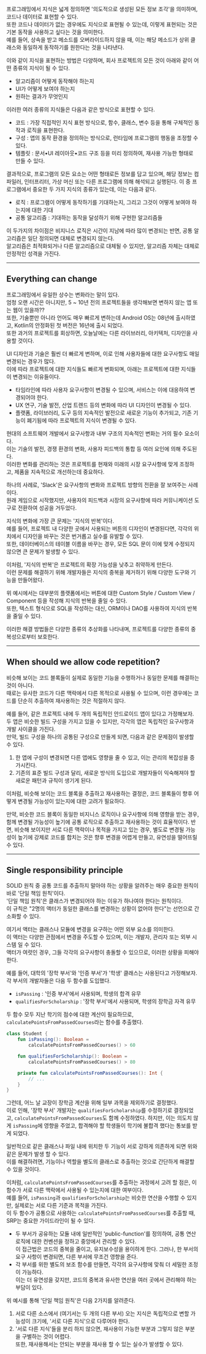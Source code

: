프로그래밍에서 지식은 넓게 정의하면 '의도적으로 생성된 모든 정보 조각'을 의미하며, 코드나 데이터로 표현할 수 있다.  
또한 코드나 데이터가 없는 경우에도 지식으로 표현될 수 있는데, 이렇게 표현되는 것은 기본 동작을 사용하고 싶다는 것을 의미한다.  
예를 들어, 상속을 받고 메소드를 오버라이드하지 않을 때, 이는 해당 메소드가 상위 클래스와 동일하게 동작하기를 원한다는 것을 나타낸다.

이와 같이 지식을 표현하는 방법은 다양하며, 회사 프로젝트의 모든 것이 아래와 같이 어떤 종류의 지식이 될 수 있다.

- 알고리즘이 어떻게 동작해야 하는지
- UI가 어떻게 보여야 하는지
- 원하는 결과가 무엇인지

이러한 여러 종류의 지식들은 다음과 같은 방식으로 표현할 수 있다.

- 코드 : 가장 직접적인 지식 표현 방식으로, 함수, 클래스, 변수 등을 통해 구체적인 동작과 로직을 표현한다.
- 구성 : 앱의 동작 환경을 정의하는 방식으로, 런타임에 프로그램의 행동을 조정할 수 있다.
- 템플릿 : 문서•UI 레이아웃•코드 구조 등을 미리 정의하여, 재사용 가능한 형태로 만들 수 있다.

결과적으로, 프로그램의 모든 요소는 어떤 형태로든 정보를 담고 있으며, 해당 정보는 컴파일러, 인터프리터, 가상 머신 또는 다른 프로그램에 의해 해석되고 실행된다.
이 중 프로그램에서 중요한 두 가지 지식의 종류가 있는데, 이는 다음과 같다.

- 로직 : 프로그램이 어떻게 동작하기를 기대하는지, 그리고 그것이 어떻게 보여야 하는지에 대한 기대
- 공통 알고리즘 : 기대하는 동작을 달성하기 위해 구현한 알고리즘들

이 두가지의 차이점은 비지니스 로직은 시간이 지남에 따라 많이 변경되는 반면, 공통 알고리즘은 일단 정의되면 대체로 변경되지 않는다.  
알고리즘은 최적화되거나 다른 알고리즘으로 대체될 수 있지만, 알고리즘 자체는 대체로 안정적인 성격을 가진다.

---

## Everything can change

프로그래밍에서 유일한 상수는 변화라는 말이 있다.   
엄청 오랜 시간은 아니지만, 5 ~ 10년 전의 프로젝트들을 생각해보면 변하지 않는 앱 또는 웹이 있을까??  
또한, 기술뿐만 아니라 언어도 매우 빠르게 변하는데 Android OS는 08년에 출시하였고, Kotlin의 안정화된 첫 버전은 16년에 출시 되었다.  
또한 과거의 프로젝트를 회상하면, 오늘날에는 다른 라이브러리, 아키텍처, 디자인을 사용할 것이다.

UI 디자인과 기술은 훨씬 더 빠르게 변하며, 이로 인해 사용자들에 대한 요구사항도 매일 변경되는 경우가 많다.  
이에 따라 프로젝트에 대한 지식들도 빠르게 변화되며, 아래는 프로젝트에 대한 지식들이 변경되는 이유들이다.

- 타임라인에 따라 사용자 요구사항이 변경될 수 있으며, 서비스는 이에 대응하여 변경되어야 한다.
- UX 연구, 기술 발전, 산업 트렌드 등의 변화에 따라 UI 디자인이 변경될 수 있다.
- 플랫폼, 라이브러리, 도구 등의 지속적인 발전으로 새로운 기능이 추가되고, 기존 기능이 폐기됨에 따라 프로젝트의 지식이 변경될 수 있다.

현대의 소프트웨어 개발에서 요구사항과 내부 구조의 지속적인 변화는 거의 필수 요소이다.  
이는 기술의 발전, 경쟁 환경의 변화, 사용자 피드백의 통합 등 여러 요인에 의해 주도된다.  
이러한 변화를 관리하는 것은 프로젝트를 현재와 미래의 시장 요구사항에 맞게 조정하고, 제품을 지속적으로 개선하는데 중요하다.

하나의 사례로, 'Slack'은 요구사항의 변화와 프로젝트 방향의 전환을 잘 보여주는 사례이다.  
원래 게임으로 시작했지만, 사용자의 피드백과 시장의 요구사항에 따라 커뮤니케이션 도구로 전환하여 성공을 거두었다.

지식의 변화에 가장 큰 문제는 '지식의 반복'이다.  
예를 들어, 프로젝트 내 다양한 곳에서 사용되는 버튼의 디자인이 변경된다면, 각각의 위치에서 디자인을 바꾸는 것은 번거롭고 실수를 유발할 수 있다.  
또한, 데이터베이스의 테이블 이름을 바꾸는 경우, 모든 SQL 문이 이에 맞게 수정되지 않으면 큰 문제가 발생할 수 있다.

이처럼, '지식의 반복'은 프로젝트의 확장 가능성을 낮추고 취약하게 만든다.  
이런 문제를 해결하기 위해 개발자들은 지식의 중복을 제거하기 위해 다양한 도구와 기능을 만들어왔다.

위 예시에서는 대부분의 플랫폼에서는 버튼에 대한 Custom Style / Custom View / Component 등을 작성해 지식의 반복을 줄일 수 있다.  
또한, 텍스트 형식으로 SQL을 작성하는 대신, ORM이나 DAO를 사용하여 지식의 반복을 줄일 수 있다.

이러한 해결 방법들은 다양한 종류의 추상화를 나타내며, 프로젝트를 다양한 종류의 중복성으로부터 보호한다.

---

## When should we allow code repetition?

비슷해 보이는 코드 블록들이 실제로 동일한 기능을 수행하거나 동일한 문제를 해결하는 것이 아니다.  
때로는 유사한 코드가 다른 맥락에서 다른 목적으로 사용될 수 있으며, 이런 경우에는 코드를 단순히 추출하여 재사용하는 것은 적절하지 않다.

예를 들어, 같은 프로젝트 내에 두 개의 독립적인 안드로이드 앱이 있다고 가정해보자.  
두 앱은 비슷한 빌드 구성을 가지고 있을 수 있지만, 각각의 앱은 독립적인 요구사항과 개발 사이클을 가진다.  
만약, 빌드 구성을 하나의 공통된 구성으로 만들게 되면, 다음과 같은 문제점이 발생할 수 있다.

1. 한 앱에 구성이 변경되면 다른 앱에도 영향을 줄 수 있고, 이는 관리의 복잡성을 증가시킨다.
2. 기존의 표준 빌드 구성과 달리, 새로운 방식의 도입으로 개발자들이 익숙해져야 할 새로운 패턴과 규칙이 생기게 된다.

이처럼, 비슷해 보이는 코드 블록을 추출하고 재사용하는 결정은, 코드 블록들이 향후 어떻게 변경될 가능성이 있는지에 대한 고려가 필요하다.

만약, 비슷한 코드 블록이 동일한 비지니스 로직이나 요구사항에 의해 영향을 받는 경우, 함께 변경될 가능성이 높기에 공통 로직으로 추출하고 재사용하는 것이 효율적이다.
반면, 비슷해 보이지만 서로 다른 맥락이나 목적을 가지고 있는 경우, 별도로 변경될 가능성이 높기에 강제로 코드를 합치는 것은 향후 변경을 어렵게 만들고, 유연성을 떨어뜨릴 수 있다.

---

## Single responsibility principle

SOLID 원칙 중 공통 코드를 추출하지 말아야 하는 상황을 알려주는 매우 중요한 원칙이 바로 '단일 책임 원칙'이다.  
'단일 책임 원칙'은 클래스가 변경되어야 하는 이유가 하나여야 한다는 원칙이다.  
이 규칙은 "2명의 액터가 동일한 클래스를 변경하는 상황이 없어야 한다"는 선언으로 간소화할 수 있다.

여기서 액터는 클래스나 모듈에 변경을 요구하는 어떤 외부 요소를 의미한다.  
이 액터는 다양한 관점에서 변경을 주도할 수 있으며, 이는 개발자, 관리자 또는 외부 시스템 일 수 있다.  
액터가 여럿인 경우, 그들 각각의 요구사항이 충돌할 수 있으므로, 이러한 상황을 피해야 한다.

예를 들어, 대학의 '장학 부서'와 '인증 부서'가 '학생' 클래스는 사용된다고 가정해보자.  
각 부서의 개발자들은 다음 두 함수를 도입했다.

- `isPassing` : '인증 부서'에서 사용되며, 학생의 합격 유무
- `qualifiesForScholarship` : '장학 부서'에서 사용되며, 학생의 장학금 자격 유무

두 함수 모두 지난 학기의 점수에 대한 계산이 필요하므로, `calculatePointsFromPassedCourses`라는 함수를 추출했다.

```kotlin
class Student {
    fun isPassing(): Boolean =
        calculatePointsFromPassedCourses() > 60

    fun qualifiesForScholarship(): Boolean =
        calculatePointsFromPassedCourses() > 80

    private fun calculatePointsFromPassedCourses(): Int {
        // ...
    }
}
```

그런데, 어느 날 교장이 장학금 계산을 위해 일부 과목을 제외하기로 결정했다.  
이로 인해, '장학 부서' 개발자는 `qualifiesForScholarship`를 수정하기로 결정되었고, `calculatePointsFromPassedCourses`도 함께 수정하였다.
하지만, 이는 의도치 않게 `isPassing`에 영향을 주었고, 합격해야 할 학생들이 학기에 불합격 했다는 통보를 받게 되었다.

일반적으로 같은 클래스나 파일 내에 위치한 두 기능이 서로 강하게 의존하게 되면 위와 같은 문제가 발생 할 수 있다.  
이를 해결하려면, 기능이나 역할을 별도의 클래스로 추출하는 것으로 간단하게 해결할 수 있을 것이다.

이처럼, `calculatePointsFromPassedCourses`를 추출하는 과정에서 고려 할 점은, 이 함수가 서로 다른 맥락에서 사용될 수 있는지에 대한 여부이다.  
예를 들어, `isPassing`과 `qualifiesForScholarship`는 비슷한 연산을 수행할 수 있지만, 실제로는 서로 다른 기준과 목적을 가진다.  
이 두 함수가 공통으로 사용하는 `calculatePointsFromPassedCourses`를 추출할 때, SRP는 중요한 가이드라인이 될 수 있다.

- 두 부서가 공유하는 모듈 내에 일반적인 'public-function'를 정의하여, 공통 연산 로직에 대한 컨벤션을 정하고 중앙에서 관리할 수 있다.  
  이 접근법은 코드의 중복을 줄이고, 유지보수성을 용이하게 한다. 그러나, 한 부서의 요구 사항이 변경되면, 다른 부서에 무조건 영향을 준다.
- 각 부서를 위한 별도의 보조 함수를 만들면, 각각의 요구사항에 맞춰 더 세밀한 조정이 가능하다.  
  이는 더 유연성을 갖지만, 코드의 중복과 유사한 연산을 여러 곳에서 관리해야 하는 부담이 있다.

위 예시를 통해 '단일 책임 원칙'은 다음 2가지를 알려준다.

1. 서로 다른 소스에서 (여기서는 두 개의 다른 부서) 오는 지식은 독립적으로 변할 가능성이 크기에, '서로 다른 지식'으로 다루어야 한다.
2. '서로 다른 지식'들을 분리 하지 않으면, 재사용이 가능한 부분과 그렇지 않은 부분을 구별하는 것이 어렵다.  
   또한, 재사용해서는 안되는 부분을 재사용 할 수 있는 실수가 발생할 수 있다.